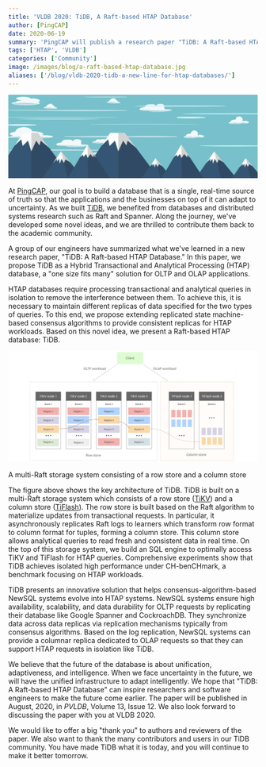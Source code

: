 ```yaml
---
title: 'VLDB 2020: TiDB, A Raft-based HTAP Database'
author: [PingCAP]
date: 2020-06-19
summary: 'PingCAP will publish a research paper "TiDB: A Raft-based HTAP Database" in the August issue of the Proceedings of the VLDB Endowment.' 
tags: ['HTAP', 'VLDB']
categories: ['Community']
image: /images/blog/a-raft-based-htap-database.jpg
aliases: ['/blog/vldb-2020-tidb-a-new-line-for-htap-databases/']
---
```


![A Raft-based HTAP database](media/a-raft-based-htap-database.jpg)

At [PingCAP](https://pingcap.com/), our goal is to build a database that is a single, real-time source of truth so that the applications and the businesses on top of it can adapt to uncertainty. As we built [TiDB](https://docs.pingcap.com/tidb/v4.0/overview), we benefited from databases and distributed systems research such as Raft and Spanner. Along the journey, we've developed some novel ideas, and we are thrilled to contribute them back to the academic community.

A group of our engineers have summarized what we've learned in a new research paper, "TiDB: A Raft-based HTAP Database." In this paper, we propose TiDB as a Hybrid Transactional and Analytical Processing (HTAP) database, a "one size fits many" solution for OLTP and OLAP applications.

HTAP databases require processing transactional and analytical queries in isolation to remove the interference between them. To achieve this, it is necessary to maintain different replicas of data specified for the two types of queries. To this end, we propose extending replicated state machine-based consensus algorithms to provide consistent replicas for HTAP workloads. Based on this novel idea, we present a Raft-based HTAP database: TiDB. 

![A Hybrid Transactional/Analytical Processing (HTAP) database](media/hybrid-transactional-analytical-processing-database.jpg)
<div class="caption-center"> A multi-Raft storage system consisting of a row store and a column store </div>

The figure above shows the key architecture of TiDB. TiDB is built on a multi-Raft storage system which consists of a row store ([TiKV](https://github.com/tikv/tikv)) and a column store ([TiFlash](https://pingcap.com/docs/stable/tiflash/tiflash-overview/)). The row store is built based on the Raft algorithm to materialize updates from transactional requests. In particular, it asynchronously replicates Raft logs to learners which transform row format to column format for tuples, forming a column store. This column store allows analytical queries to read fresh and consistent data in real time. On the top of this storage system, we build an SQL engine to optimally access TiKV and TiFlash for HTAP queries. Comprehensive experiments show that TiDB achieves isolated high performance under CH-benCHmark, a benchmark focusing on HTAP workloads.

TiDB presents an innovative solution that helps consensus-algorithm-based NewSQL systems evolve into HTAP systems. NewSQL systems ensure high availability, scalability, and data durability for OLTP requests by replicating their database like Google Spanner and CockroachDB. They synchronize data across data replicas via replication mechanisms typically from consensus algorithms. Based on the log replication, NewSQL systems can provide a columnar replica dedicated to OLAP requests so that they can support HTAP requests in isolation like TiDB.

We believe that the future of the database is about unification, adaptiveness, and intelligence. When we face uncertainty in the future, we will have the unified infrastructure to adapt intelligently. We hope that "TiDB: A Raft-based HTAP Database" can inspire researchers and software engineers to make the future come earlier. The paper will be published in August, 2020, in _PVLDB_, Volume 13, Issue 12. We also look forward to discussing the paper with you at VLDB 2020.

We would like to offer a big "thank you" to authors and reviewers of the paper. We also want to thank the many contributors and users in our TiDB community. You have made TiDB what it is today, and you will continue to make it better tomorrow. 
